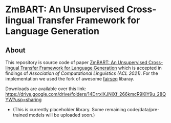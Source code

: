 
# ZmBART: An Unsupervised Cross-lingual Transfer Framework for Language Generation

## About
This repository is source code of paper [ZmBART: An Unsupervised Cross-lingual Transfer Framework for
Language Generation](https://arxiv.org/pdf/2106.01597.pdf) which is accepted in findings of *Association of Computational Linguistics (ACL 2021)*. For the implementation we used the fork of awesome [fairseq](https://github.com/pytorch/fairseq) libaray.  

Downloads are available over this link: https://drive.google.com/drive/folders/14DrrxlXJNiXf_266kmcR9KIY9u_28QYW?usp=sharing 


- (This is currently placeholder library. Some remaining code/data/pre-trained models will be uploaded soon.)
